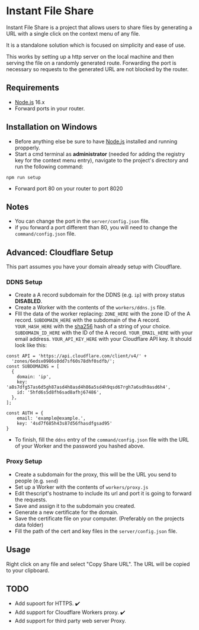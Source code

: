 # Instant File Share

Instant File Share is a project that allows users to share files by generating a URL with a single click on the context menu of any file.

It is a standalone solution which is focused on simplicity and ease of use.

This works by setting up a http server on the local machine and then serving the file on a randomly generated route. Forwarding the port is necessary so requests to the generated URL are not blocked by the router.



## Requirements

- [Node.js](https://nodejs.org/en/) 16.x
- Forward ports in your router.


## Installation on Windows

- Before anything else be sure to have [Node.js](https://nodejs.org/en/) installed and running propperly.
- Start a cmd terminal as **administrator** (needed for adding the registry key for the context menu entry), navigate to the project's directory and run the following command:

```
npm run setup
```

- Forward port 80 on your router to port 8020

## Notes

- You can change the port in the `server/config.json` file.
- if you forward a port different than 80, you will need to change the `command/config.json` file.

## Advanced: Cloudflare Setup

This part assumes you have your domain already setup with Cloudflare.

### DDNS Setup
- Create a A record subdomain for the DDNS (e.g. `ip`) with proxy status **DISABLED**.
- Create a Worker with the contents of the ``workers/ddns.js`` file.
- FIll the data of the worker replacing:
``ZONE_HERE`` with the zone ID of the A record.
``SUBDOMAIN_HERE`` with the subdomain of the A record.
``YOUR_HASH_HERE`` with the [sha256](https://emn178.github.io/online-tools/sha256.html) hash of a string of your choice.
``SUBDOMAIN_ID_HERE`` with the ID of the A record.
``YOUR_EMAIL_HERE`` with your email address.
``YOUR_API_KEY_HERE`` with your Cloudflare API key.
It should look like this:
```JS
const API = 'https://api.cloudflare.com/client/v4/' +
  'zones/6edsx0986s0dd7sf60s78dhf0sdfb/';
const SUBDOMAINS = [
  {
    domain: 'ip',
    key: 'a8s7dfg57as6d5gh87asd4h8asd4h86a5sd4h9qsd67rgh7a6sdh9asd6h4',
    id: '5hfd6s5d8fh6sad8afhj67486',
  },
];

const AUTH = {
    email: 'example@example.',
    key: '4sd7f685h43s87d56fhasdfgsad95'
}
```
- To finish, fill the `ddns` entry of the `command/config.json` file with the URL of your Worker and the password you hashed above.

### Proxy Setup

- Create a subdomain for the proxy, this will be the URL you send to people (e.g. `send`)
- Set up a Worker with the contents of `workers/proxy.js`
- Edit thescript's hostname to include its url and port it is going to forward the requests.
- Save and assign it to the subdomain you created.
- Generate a new certificate for the domain.
- Save the certificate file on your computer. (Preferably on the projects data folder)
- Fill the path of the cert and key files in the `server/config.json` file.


## Usage

Right click on any file and select "Copy Share URL".
The URL will be copied to your clipboard.

## TODO

- Add supoort for HTTPS. ✔️
- Add support for Cloudflare Workers proxy. ✔️
- Add support for third party web server Proxy.

